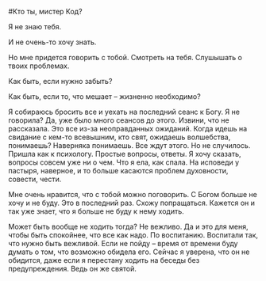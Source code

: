 #Кто ты, мистер Код?

Я не знаю тебя.

И не очень-то хочу знать.

Но мне придется говорить с тобой. Смотреть на тебя. Слушышать о твоих проблемах.

Как быть, если нужно забыть?

Как быть, если то, что мешает – жизненно необходимо?

Я собираюсь бросить все и уехать на последний сеанс к Богу. Я не говорила? Да, уже было много сеансов до этого. Извини, что не рассказала. Это все из-за неоправданных ожиданий. Когда идешь на свидание с кем-то всевышним, кто свят, ожидаешь волшебства, понимаешь? Наверняка понимаешь. Все ждут этого. Но не случилось. Пришла как к психологу. Простые вопросы, ответы. Я хочу сказать, вопросы совсем уже ни о чем. Что я ела, как спала. На исповеди у пастыря, наверное, и то больше касаются проблем духовности, совести, чести.

Мне очень нравится, что с тобой можно поговорить. С Богом больше не хочу и не буду. Это в последний раз. Схожу попращаться. Кажется он и так уже знает, что я больше не буду к нему ходить. 

Может быть вообще не ходить тогда? Не вежливо. Да и это для меня, чтобы быть спокойнее, что все как надо. По воспитанию. Воспитали так, что нужно быть вежливой. Если не пойду – время от времени буду думать о том, что возможно обидела его. Сейчас я уверена, что он не обидится, даже если я перестану ходить на беседы без предупреждения. Ведь он же святой. 